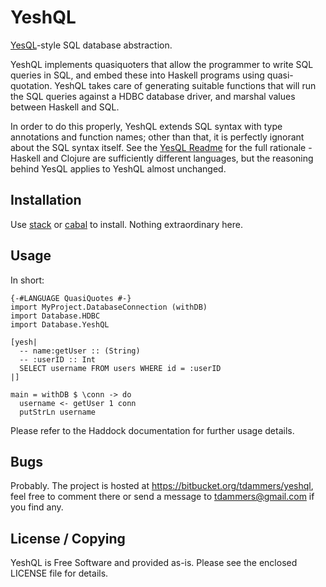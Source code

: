 # YeshQL

[YesQL](https://github.com/krisajenkins/yesql)-style SQL database abstraction.

YeshQL implements quasiquoters that allow the programmer to write SQL queries
in SQL, and embed these into Haskell programs using quasi-quotation. YeshQL
takes care of generating suitable functions that will run the SQL queries
against a HDBC database driver, and marshal values between Haskell and SQL.

In order to do this properly, YeshQL extends SQL syntax with type annotations
and function names; other than that, it is perfectly ignorant about the SQL
syntax itself. See the [YesQL
Readme](https://github.com/krisajenkins/yesql/blob/master/README.md) for the
full rationale - Haskell and Clojure are sufficiently different languages, but
the reasoning behind YesQL applies to YeshQL almost unchanged.

## Installation

Use [stack](http://haskellstack.org/) or [cabal](http://haskell.org/cabal/) to
install. Nothing extraordinary here.

## Usage

In short:

    {-#LANGUAGE QuasiQuotes #-}
    import MyProject.DatabaseConnection (withDB)
    import Database.HDBC
    import Database.YeshQL

    [yesh|
      -- name:getUser :: (String)
      -- :userID :: Int
      SELECT username FROM users WHERE id = :userID
    |] 

    main = withDB $ \conn -> do
      username <- getUser 1 conn
      putStrLn username

Please refer to the Haddock documentation for further usage details.

## Bugs

Probably. The project is hosted at https://bitbucket.org/tdammers/yeshql, feel
free to comment there or send a message to tdammers@gmail.com if you find any.

## License / Copying

YeshQL is Free Software and provided as-is. Please see the enclosed LICENSE
file for details.
